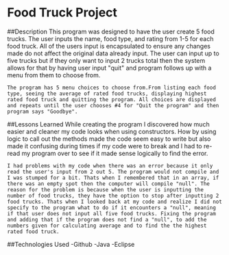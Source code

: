 # Food Truck Project

##Description 
	This program was designed to have the user create 5 food trucks. The user inputs the name, food type, and rating from 1-5 for each food truck. All of the users input is encapsulated to ensure any changes made do not affect the original data already input. The user can input up to five trucks but if they only want to input 2 trucks total then the system allows for that by having user input "quit" and program follows up with a menu from them to choose from. 
	
	The program has 5 menu choices to choose from.From listing each food type, seeing the average of rated food trucks, displaying highest rated food truck and quitting the program. All choices are displayed and repeats until the user chooses #4 for "Quit the program" and then program says "Goodbye".

##Lessons Learned
	While creating the program I discovered how much easier and cleaner my code looks when using constructors. How by using logic to call out the methods made the code seem easy to write but also made it confusing during times if my code were to break and I had to re-read my program over to see if it made sense logically to find the error. 
	
	I had problems with my code when there was an error because it only read the user's input from 2 out 5. The program would not compile and I was stumped for a bit. Thats when I remembered that in an array, if there was an empty spot then the computer will compile "null". The reason for the problem is because when the user is inputting the number of food trucks, they have the option to stop after inputting 2 food trucks. Thats when I looked back at my code and realize I did not specify to the program what to do if it encounters a "null", meaning if that user does not input all five food trucks. Fixing the program and adding that if the program does not find a "null", to add the numbers given for calculating average and to find the the highest rated food truck.



##Technologies Used
-Github
-Java
-Eclipse 


